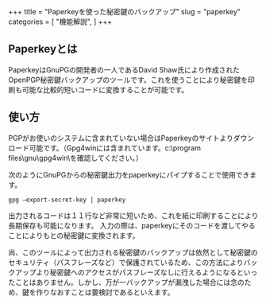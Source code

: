 +++
title = "Paperkeyを使った秘密鍵のバックアップ"
slug = "paperkey"
categories = [
  "機能解説",
]
+++

## Paperkeyとは

PaperkeyはGnuPGの開発者の一人であるDavid Shaw氏により作成されたOpenPGP秘密鍵バックアップのツールです。これを使うことにより秘密鍵を印刷も可能な比較的短いコードに変換することが可能です。

## 使い方

PGPがお使いのシステムに含まれていない場合はPaperkeyのサイトよりダウンロード可能です。（Gpg4winには含まれています。c:\program files\gnu\gpg4win\\を確認してください。）

次のようにGnuPGからの秘密鍵出力をpaperkeyにパイプすることで使用できます。

    gpg –export-secret-key | paperkey

出力されるコードは１１行など非常に短いため、これを紙に印刷することにより長期保存も可能になります。
入力の際は、paperkeyにそのコードを渡してやることによりもとの秘密鍵に変換されます。

尚、このツールによって出力される秘密鍵のバックアップは依然として秘密鍵のセキュリティ（パスフレーズなど）で保護されているため、この方法によりバックアップより秘密鍵へのアクセスがパスフレーズなしに行えるようになるといったことはありません。しかし、万が一バックアップが漏洩した場合には念のため、鍵を作りなおすことは要検討であるといえます。
